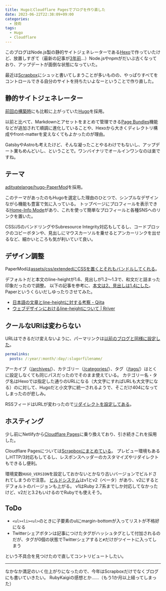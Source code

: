 ```yaml
---
title: HugoとCloudflare Pagesでブログを作り直した
date: 2023-06-22T22:38:09+09:00
categories:
  - 技術
tags:
  - Hugo
  - Cloudflare
---
```


このブログはNode.js製の静的サイトジェネレーターである[Hexo](https://hexo.io/)で作っていたけど、放置しすぎて（最新の記事が[3年前](https://shimoju.jp/2020/10/24/kaigi-on-rails/)…）Node.jsやnpmがだいぶ古くなっており、アップデートが面倒な状態になっていた。

最近は[Scrapbox](https://scrapbox.io/shimoju/)にシュッと書いてしまうことが多いものの、やっぱりすべてをコントロールできる自分のサイトを持ちたいよなーということで作り直した。

## 静的サイトジェネレーター

[前回の構築時](https://shimoju.jp/2017/09/26/hello-hexo-netlify/)にも比較に上がっていた[Hugo](https://gohugo.io/)を採用。

以前と比べて、Markdownとアセットをまとめて管理できる[Page Bundles](https://gohugo.io/content-management/page-bundles/)機能などが追加されて順調に進化していることや、Hexoから大きくディレクトリ構成やfront-matterを変えなくてもよかったのが理由。

GatsbyやAstroも考えたけど、そんな凝ったことやるわけでもないし、アップデート業もめんどいし、ということで。ワンバイナリでオールインワンなのは楽ですね。

## テーマ

[adityatelange/hugo-PaperMod](https://github.com/adityatelange/hugo-PaperMod)を採用。

このテーマがあったのもHugoを選定した理由のひとつで、シンプルなデザインながら機能も豊富で気に入っている。
トップページにプロフィールを表示できる[Home-Info Mode](https://github.com/adityatelange/hugo-PaperMod/wiki/Features#home-info-mode)があり、これを使って簡単なプロフィールと各種SNSへのリンクを置いた。

CSS/JSのバンドリングやSubresource Integrity対応もしてるし、コードブロックのコピーボタンや、見出しにマウスカーソルを乗せるとアンカーリンクを出せるなど、細かいところも気が利いていて良い。

## デザイン調整

PaperModは[assets/css/extendedにCSSを置くとそれもバンドルしてくれる](https://github.com/adityatelange/hugo-PaperMod/wiki/FAQs#bundling-custom-css-with-themes-assets)。

デフォルトだと本文のline-heightが1.6、見出しが1.2〜1.3で、和文だと詰まった印象だったので調整。
以下の記事を参考に、[本文は2、見出しは1.4にした](https://github.com/shimoju/shimoju.jp/blob/master/assets/css/extended/override.css)。Paperというくらいだしゆったりさせてみた。

- [日本語の文章とline-heightに対する考察 - Qiita](https://qiita.com/NagayamaToshiaki/items/25d4969636d05bf48c41)
- [ウェブデザインにおけるline-heightについて  |  Rriver](https://parashuto.com/rriver/development/line-height-in-web-design)

## クールなURIは変わらない

URLはできるだけ変えないように、パーマリンクは[以前のブログと同様に設定した](https://github.com/shimoju/shimoju.jp/blob/master/hugo.yml)。

```yaml
permalinks:
  posts: /:year/:month/:day/:slugorfilename/
```

アーカイブ（[/archives/](https://shimoju.jp/archives/)）、カテゴリー（[/categories/](https://shimoju.jp/categories/)）、タグ（[/tags/](https://shimoju.jp/tags/)）はとくに設定しなくても同じパスだったのでそのまま使えている。
カテゴリー名・タグ名はHexoでは指定した通りのURLになる（大文字にすればURLも大文字になる）のに対して、Hugoだと小文字に統一されるようで、そこだけ404になってしまったのが悲しみ。

RSSフィードはURLが変わったので[リダイレクトを設定してある](https://github.com/shimoju/shimoju.jp/blob/master/static/_redirects)。

## ホスティング

少し前にNetlifyから[Cloudflare Pages](https://www.cloudflare.com/ja-jp/products/pages/)に乗り換えており、引き続きこれを採用した。

Cloudflare Pagesについては[Scrapboxにまとめている](https://scrapbox.io/shimoju/Cloudflare_Pages)。
プレビュー環境もあるしHTTP/3対応もしてるし、レスポンスヘッダーのカスタマイズやリダイレクトもできるし便利。

環境変数`HUGO_VERSION`を設定しておかないとかなり古いバージョンでビルドされてしまうので注意。
[ビルドシステム](https://developers.cloudflare.com/pages/platform/language-support-and-tools/)はv1とv2（ベータ）があり、v2にするとデフォルトのバージョンも上がる。
v1はRuby 2.7系までしか対応してなかったけど、v2だと3.2もいけるのでRubyでも使えそう。

## ToDo

- `<ul><li><ul>`のときに子要素のulにmargin-bottomが入ってリストが不格好になる
- Twitterシェアボタンは記事につけたタグがハッシュタグとして付加されるのだが、タグが0個の状態でTwitterシェアすると`#`だけがツイートに入ってしまう

という不具合を見つけたので直してコントリビュートしたい。

---

なかなか満足のいく仕上がりになったので、今年はScrapboxだけでなくブログにも書いていきたい。
RubyKaigiの感想とか……（もう1か月以上経ってしまった）

